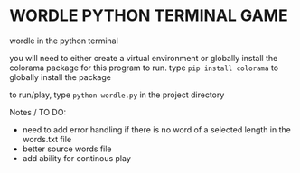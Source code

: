 # WORDLE PYTHON TERMINAL GAME

wordle in the python terminal

you will need to either create a virtual environment or globally install the colorama package for this program to run.  type `pip install colorama` to globally install the package

to run/play, type `python wordle.py` in the project directory


Notes / TO DO:
 - need to add error handling if there is no word of a selected length in the words.txt file
 - better source words file
 - add ability for continous play

